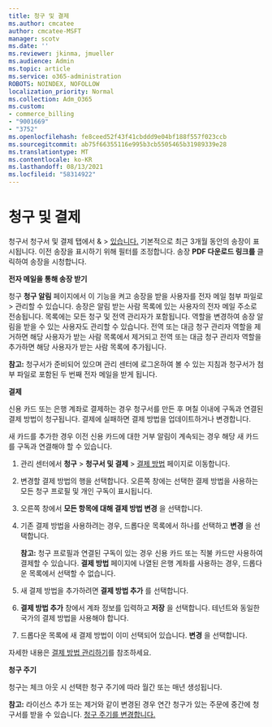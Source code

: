```yaml
---
title: 청구 및 결제
ms.author: cmcatee
author: cmcatee-MSFT
manager: scotv
ms.date: ''
ms.reviewer: jkinma, jmueller
ms.audience: Admin
ms.topic: article
ms.service: o365-administration
ROBOTS: NOINDEX, NOFOLLOW
localization_priority: Normal
ms.collection: Adm_O365
ms.custom:
- commerce_billing
- "9001669"
- "3752"
ms.openlocfilehash: fe8ceed52f43f41cbddd9e04bf188f557f023ccb
ms.sourcegitcommit: ab75f66355116e995b3cb5505465b31989339e28
ms.translationtype: MT
ms.contentlocale: ko-KR
ms.lasthandoff: 08/13/2021
ms.locfileid: "58314922"
---
```

# <a name="billing-and-payment"></a>청구 및 결제

청구서 청구서 및 결제 탭에서 &  >  [있습니다.](https://go.microsoft.com/fwlink/p/?linkid=848039)  기본적으로 최근 3개월 동안의 송장이 표시됩니다.  이전 송장을 표시하기 위해 필터를 조정합니다.  송장 **PDF 다운로드 링크를** 클릭하여 송장을 시청합니다.

**전자 메일을 통해 송장 받기**

청구 **청구 알림** 페이지에서 이 기능을 켜고 송장을 받을 사용자를 전자 메일 첨부 파일로  >  [](https://go.microsoft.com/fwlink/p/?linkid=853212) 관리할 수 있습니다.  송장은 알림 받는 사람 목록에 있는 사용자의 전자 메일 주소로 전송됩니다. 목록에는 모든 청구 및 전역 관리자가 포함됩니다.  역할을 변경하여 송장 알림을 받을 수 있는 사용자도 관리할 수 있습니다.  전역 또는 대금 청구 관리자 역할을 제거하면 해당 사용자가 받는 사람 목록에서 제거되고 전역 또는 대금 청구 관리자 역할을 추가하면 해당 사용자가 받는 사람 목록에 추가됩니다.

**참고:** 청구서가 준비되어 있으며 관리 센터에 로그온하여 볼 수 있는 지침과 청구서가 첨부 파일로 포함된 두 번째 전자 메일을 받게 됩니다.

**결제**

신용 카드 또는 은행 계좌로 결제하는 경우 청구서를 만든 후 며칠 이내에 구독과 연결된 결제 방법이 청구됩니다. 결제에 실패하면 결제 방법을 업데이트하거나 변경합니다.

새 카드를 추가한 경우 이전 신용 카드에 대한 거부 알림이 계속되는 경우 해당 새 카드를 구독과 연결해야 할 수 있습니다.

1. 관리 센터에서 **청구** > **청구서 및 결제** > [결제 방법](https://go.microsoft.com/fwlink/p/?linkid=2018806) 페이지로 이동합니다.

2. 변경할 결제 방법의 행을 선택합니다. 오른쪽 창에는 선택한 결제 방법을 사용하는 모든 청구 프로필 및 개인 구독이 표시됩니다.

3. 오른쪽 창에서 **모든 항목에 대해 결제 방법 변경** 을 선택합니다.

4. 기존 결제 방법을 사용하려는 경우, 드롭다운 목록에서 하나를 선택하고 **변경** 을 선택합니다.

    **참고:** 청구 프로필과 연결된 구독이 있는 경우 신용 카드 또는 직불 카드만 사용하여 결제할 수 있습니다. **결제 방법** 페이지에 나열된 은행 계좌를 사용하는 경우, 드롭다운 목록에서 선택할 수 없습니다.

5. 새 결제 방법을 추가하려면 **결제 방법 추가** 를 선택합니다.

6. **결제 방법 추가** 창에서 계좌 정보를 입력하고 **저장** 을 선택합니다. 테넌트와 동일한 국가의 결제 방법을 사용해야 합니다.

7. 드롭다운 목록에 새 결제 방법이 이미 선택되어 있습니다. **변경** 을 선택합니다.

자세한 내용은 [결제 방법 관리하기](https://docs.microsoft.com/microsoft-365/commerce/billing-and-payments/manage-payment-methods)를 참조하세요.

**청구 주기**

청구는 체크 아웃 시 선택한 청구 주기에 따라 월간 또는 매년 생성됩니다.  

**참고:** 라이선스 추가 또는 제거와 같이 변경된 경우 연간 청구가 있는 주문에 중간에 청구서를 받을 수 있습니다. [청구 주기를 변경합니다.](https://docs.microsoft.com/microsoft-365/commerce/billing-and-payments/change-payment-frequency)
